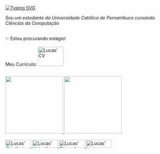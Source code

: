 [![Typing SVG](https://readme-typing-svg.demolab.com?font=Fira+Code&pause=1000&color=A844F7&width=435&lines=Hi+there%2C+my+name+is+Lucas)](https://git.io/typing-svg)

*Sou um estudante da Universidade Católica de Pernambuco cursando Ciências da Computação*

<div style="display: inline_block"><br>
  ✨ Estou procurando estágio! <br /> <br />
  Meu Currículo:
  <a href="https://i.imgur.com/ZK82FPw.jpg" target="_blank"><img align"left" alt="Lucas' CV" height="60" width="80" img src="https://cdn-icons-png.flaticon.com/512/1412/1412267.png">
 </div>
 
 ##

<div>
  <a href="https://github.com/lucas2020109662">
  <img height="180em" src="https://github-readme-stats.vercel.app/api?username=lucas2020109662&theme=aura&show_icons=true"/>
  <img height="180em" src="https://github-readme-stats.vercel.app/api/top-langs/?username=lucas2020109662&theme=aura&show_icons=true"/>
</div>

<div style="display: inline_block"><br>
  <a href="mailto:lucasbrennand15@gmail.com" target="_blank"> <img align"center" alt="Lucas' Gmail" height="25" width="80" src="https://img.shields.io/badge/Gmail-D14836?style=for-the-badge&logo=gmail&logoColor=white" />
  <a href="https://www.linkedin.com/in/lucas-brennand-9121b2205"><img align"center" alt="Lucas' Linkedln" height="25" width="80" src="https://img.shields.io/badge/LinkedIn-0077B5?style=for-the-badge&logo=linkedin&logoColor=white" />
  <a href="http://discordapp.com/users/%C6%A8%C9%92%C9%94%CF%85%E2%85%83#4335" target="_blank"><img align"center" alt="Lucas' Discord" height="25" width="80" src="https://img.shields.io/badge/Discord-7289DA?style=for-the-badge&logo=discord&logoColor=white" />
  <a href="https://www.instagram.com/lucasbbrennand/" target="_blank"><img align"center" alt="Lucas' Instagram" height="25" width="80" src="https://img.shields.io/badge/Instagram-E4405F?style=for-the-badge&logo=instagram&logoColor=white" />
</div>
<!--
**lucas2020109662/lucas2020109662** is a ✨ _special_ ✨ repository because its `README.md` (this file) appears on your GitHub profile.

Here are some ideas to get you started:

- 🔭 I’m currently working on ...
- 🌱 I’m currently learning ...
- 👯 I’m looking to collaborate on ...
- 🤔 I’m looking for help with ...
- 💬 Ask me about ...
- 📫 How to reach me: ...
- 😄 Pronouns: ...
- ⚡ Fun fact: ...
-->
